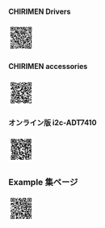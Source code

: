 #### CHIRIMEN Drivers
<img src="./images/qr-chirimen-drivers.png" width="10%">

#### CHIRIMEN accessories
<img src="./images/qr-accessories.png" width="10%">

#### オンライン版 i2c-ADT7410
<img src="../hellorealworld/imgs/i2c-qr.png" width="10%">

### Example 集ページ
<img src="../hellorealworld/imgs/qr-examples.png" width="10%">
